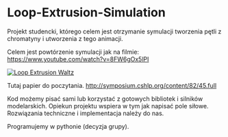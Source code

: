 # Loop-Extrusion-Simulation
Projekt studencki, którego celem jest otrzymanie symulacji tworzenia pętli z chromatyny i utworzenia z tego animacji.

Celem jest powtórzenie symulacji jak na filmie:
https://www.youtube.com/watch?v=8FW6gOx5lPI

[![Loop Extrusion Waltz](https://img.youtube.com/vi/8FW6gOx5lPI/0.jpg)](https://www.youtube.com/watch?v=8FW6gOx5lPI)


Tutaj papier do poczytania.
http://symposium.cshlp.org/content/82/45.full

Kod możemy pisać sami lub korzystać z gotowych bibliotek i silników modelarskich. Opiekun projektu wspiera w tym jak napisać pole siłowe. Rozwiązania techniczne i implementacja należy do nas.

Programujemy w pythonie (decyzja grupy).
